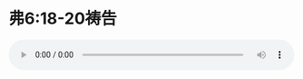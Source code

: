 # 弗6:18-20祷告

<audio style="width: 100%;" preload="false" controls controlslist="nodownload"><source src="http://file.simai.life/audio/mp3/old/12122.mp3" type="audio/mpeg">Your browser does not support the audio element.</audio>


